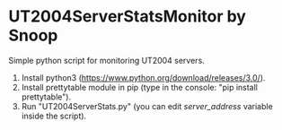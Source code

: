 # UT2004ServerStatsMonitor by Snoop
Simple python script for monitoring UT2004 servers.
1. Install python3 (https://www.python.org/download/releases/3.0/).
2. Install prettytable module in pip (type in the console: "pip install prettytable").
3. Run "UT2004ServerStats.py" (you can edit _server_address_ variable inside the script).
